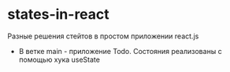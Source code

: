 # states-in-react
Разные решения стейтов в простом приложении react.js

- В ветке main - приложение Todo. Состояния реализованы с помощью хука useState


